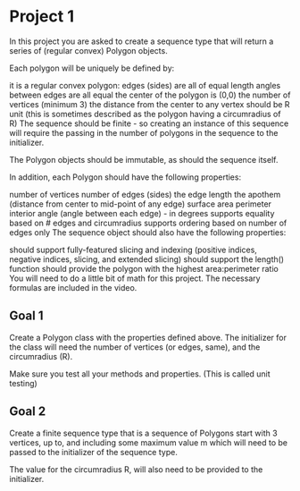 # Project 1
In this project you are asked to create a sequence type that will return a series of (regular convex) Polygon objects.

Each polygon will be uniquely be defined by:

it is a regular convex polygon:
edges (sides) are all of equal length
angles between edges are all equal
the center of the polygon is (0,0)
the number of vertices (minimum 3)
the distance from the center to any vertex should be R unit (this is sometimes described as the polygon having a circumradius of R)
The sequence should be finite - so creating an instance of this sequence will require the passing in the number of polygons in the sequence to the initializer.

The Polygon objects should be immutable, as should the sequence itself.

In addition, each Polygon should have the following properties:

number of vertices
number of edges (sides)
the edge length
the apothem (distance from center to mid-point of any edge)
surface area
perimeter
interior angle (angle between each edge) - in degrees
supports equality based on # edges and circumradius
supports ordering based on number of edges only
The sequence object should also have the following properties:

should support fully-featured slicing and indexing (positive indices, negative indices, slicing, and extended slicing)
should support the length() function
should provide the polygon with the highest area:perimeter ratio
You will need to do a little bit of math for this project. The necessary formulas are included in the video.

## Goal 1
Create a Polygon class with the properties defined above. The initializer for the class will need the number of vertices (or edges, same), and the circumradius (R).

Make sure you test all your methods and properties. (This is called unit testing)

## Goal 2
Create a finite sequence type that is a sequence of Polygons start with 3 vertices, up to, and including some maximum value m which will need to be passed to the initializer of the sequence type.

The value for the circumradius R, will also need to be provided to the initializer.
